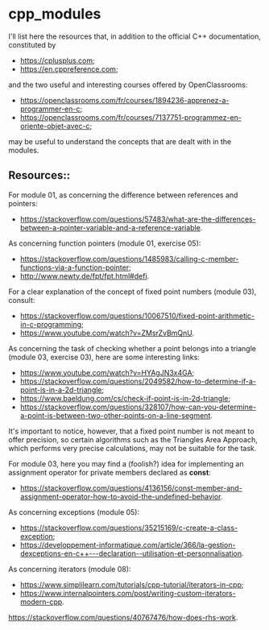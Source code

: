 # cpp_modules

I'll list here the resources that, in addition to the official C++ documentation, constituted by

* <https://cplusplus.com>;
* <https://en.cppreference.com>;

and the two useful and interesting courses offered by OpenClassrooms:

* <https://openclassrooms.com/fr/courses/1894236-apprenez-a-programmer-en-c>;
* <https://openclassrooms.com/fr/courses/7137751-programmez-en-oriente-objet-avec-c>;

may be useful to understand the concepts that are dealt with in the modules.

## Resources::

For module 01, as concerning the difference between references and pointers:

* <https://stackoverflow.com/questions/57483/what-are-the-differences-between-a-pointer-variable-and-a-reference-variable>.

As concerning function pointers (module 01, exercise 05):

* <https://stackoverflow.com/questions/1485983/calling-c-member-functions-via-a-function-pointer>;
* <http://www.newty.de/fpt/fpt.html#defi>.

For a clear explanation of the concept of fixed point numbers (module 03), consult:

* <https://stackoverflow.com/questions/10067510/fixed-point-arithmetic-in-c-programming>;
* <https://www.youtube.com/watch?v=ZMsrZvBmQnU>.

As concerning the task of checking whether a point belongs into a triangle (module 03, exercise 03), here are some interesting links:

* <https://www.youtube.com/watch?v=HYAgJN3x4GA>;
* <https://stackoverflow.com/questions/2049582/how-to-determine-if-a-point-is-in-a-2d-triangle>;
* <https://www.baeldung.com/cs/check-if-point-is-in-2d-triangle>;
* <https://stackoverflow.com/questions/328107/how-can-you-determine-a-point-is-between-two-other-points-on-a-line-segment>.

It's important to notice, however, that a fixed point number is not meant to offer precision, so certain algorithms such as the Triangles Area Approach, which performs very precise calculations, may not be suitable for the task.

For module 03, here you may find a (foolish?) idea for implementing an assignment operator for private members declared as __const__:

* <https://stackoverflow.com/questions/4136156/const-member-and-assignment-operator-how-to-avoid-the-undefined-behavior>.

As concerning exceptions (module 05):

* <https://stackoverflow.com/questions/35215169/c-create-a-class-exception>;
* <https://developpement-informatique.com/article/366/la-gestion-dexceptions-en-c++---declaration--utilisation-et-personnalisation>.

As concerning iterators (module 08):

* <https://www.simplilearn.com/tutorials/cpp-tutorial/iterators-in-cpp>;
* <https://www.internalpointers.com/post/writing-custom-iterators-modern-cpp>.

<https://stackoverflow.com/questions/40767476/how-does-rhs-work>.
